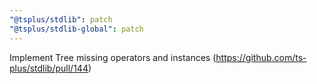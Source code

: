 ```yaml
---
"@tsplus/stdlib": patch
"@tsplus/stdlib-global": patch
---
```


Implement Tree missing operators and instances (https://github.com/ts-plus/stdlib/pull/144)
